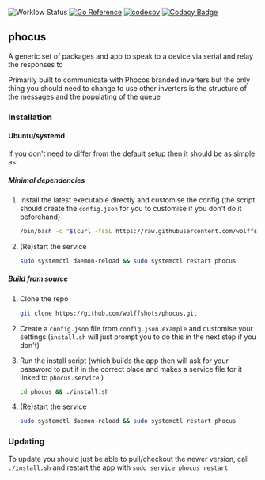 ![Worklow Status](https://github.com/wolffshots/phocus/actions/workflows/go.yml/badge.svg)
[![Go Reference](https://pkg.go.dev/badge/github.com/wolffshots/phocus.svg)](https://pkg.go.dev/github.com/wolffshots/phocus/v2)
[![codecov](https://codecov.io/github/wolffshots/phocus/branch/main/graph/badge.svg?token=641UGV72AY)](https://codecov.io/github/wolffshots/phocus)
[![Codacy Badge](https://app.codacy.com/project/badge/Grade/ae8e8489462c460ab79c61fc2f8d10e9)](https://app.codacy.com/gh/wolffshots/phocus/dashboard)

## phocus

A generic set of packages and app to speak to a device via serial and relay the responses to

Primarily built to communicate with Phocos branded inverters but the only thing you should need to change to use other inverters is the structure of the messages and the populating of the queue

### Installation

#### Ubuntu/systemd

If you don't need to differ from the default setup then it should be as simple as:

##### Minimal dependencies

1. Install the latest executable directly and customise the config (the script should create the `config.json` for you to customise if you don't do it beforehand)
    ```sh
    /bin/bash -c "$(curl -fsSL https://raw.githubusercontent.com/wolffshots/phocus/HEAD/install_prebuilt.sh)"
    ```

2. (Re)start the service

    ```sh
    sudo systemctl daemon-reload && sudo systemctl restart phocus
    ```

##### Build from source

1.  Clone the repo

    ```sh
    git clone https://github.com/wolffshots/phocus.git
    ```

2.  Create a `config.json` file from `config.json.example` and customise your settings (`install.sh` will just prompt you to do this in the next step if you don't)

3.  Run the install script (which builds the app then will ask for your password to put it in the correct place and makes a service file for it linked to `phocus.service` )

    ```sh
    cd phocus && ./install.sh
    ```

4.  (Re)start the service

    ```sh
    sudo systemctl daemon-reload && sudo systemctl restart phocus
    ```

### Updating

To update you should just be able to pull/checkout the newer version, call `./install.sh` and restart the app with `sudo service phocus restart`
